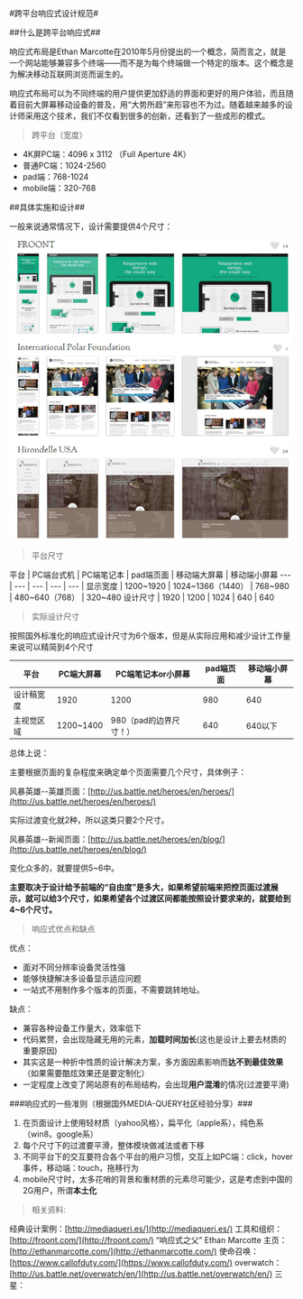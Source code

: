 #跨平台响应式设计规范#

##什么是跨平台响应式##

响应式布局是Ethan Marcotte在2010年5月份提出的一个概念，简而言之，就是一个网站能够兼容多个终端——而不是为每个终端做一个特定的版本。这个概念是为解决移动互联网浏览而诞生的。


响应式布局可以为不同终端的用户提供更加舒适的界面和更好的用户体验，而且随着目前大屏幕移动设备的普及，用“大势所趋”来形容也不为过。随着越来越多的设计师采用这个技术，我们不仅看到很多的创新，还看到了一些成形的模式。

> 跨平台（宽度）

- 4K屏PC端：4096 x 3112 （Full Aperture 4K）
- 普通PC端：1024-2560
- pad端：768-1024
- mobile端：320-768

##具体实施和设计##

一般来说通常情况下，设计需要提供4个尺寸：

![](https://raw.githubusercontent.com/jv-fe/jv-fe.github.com/master/JV/JVC/media-query-standard/media-query.jpg)

> 平台尺寸



平台 | PC端台式机 | PC端笔记本 | pad端页面 | 移动端大屏幕 | 移动端小屏幕
--- | --- | --- | --- | --- |
显示宽度 | 1200~1920 | 1024~1366（1440） | 768~980 | 480~640（768） | 320~480
设计尺寸 | 1920 | 1200 | 1024 | 640 | 640

> 实际设计尺寸

按照国外标准化的响应式设计尺寸为6个版本，但是从实际应用和减少设计工作量来说可以精简到4个尺寸

平台 | PC端大屏幕 | PC端笔记本or小屏幕 | pad端页面  | 移动端小屏幕
--- | --- | --- | --- | ---
设计稿宽度 | 1920 | 1200 | 980 | 640
主视觉区域 | 1200~1400 | 980（pad的边界尺寸！） | 640 | 640以下

总体上说：

主要根据页面的复杂程度来确定单个页面需要几个尺寸，具体例子：

风暴英雄--英雄页面：[http://us.battle.net/heroes/en/heroes/](http://us.battle.net/heroes/en/heroes/)

实际过渡变化就2种，所以这类只要2个尺寸。

风暴英雄--新闻页面：[http://us.battle.net/heroes/en/blog/](http://us.battle.net/heroes/en/blog/)

变化众多的，就要提供5~6中。


**主要取决于设计给予前端的“自由度”是多大，如果希望前端来把控页面过渡展示，就可以给3个尺寸，如果希望各个过渡区间都能按照设计要求来的，就要给到4~6个尺寸。**


> 响应式优点和缺点

优点：
- 面对不同分辨率设备灵活性强
- 能够快捷解决多设备显示适应问题
- 一站式不用制作多个版本的页面，不需要跳转地址。

缺点：
- 兼容各种设备工作量大，效率低下
- 代码累赘，会出现隐藏无用的元素，**加载时间加长**(这也是设计上要去材质的重要原因)
- 其实这是一种折中性质的设计解决方案，多方面因素影响而**达不到最佳效果**（如果需要酷炫效果还是要定制化）
- 一定程度上改变了网站原有的布局结构，会出现**用户混淆**的情况(过渡要平滑)


###响应式的一些准则（根据国外MEDIA-QUERY社区经验分享）###

1. 在页面设计上使用轻材质（yahoo风格），扁平化（apple系），纯色系（win8，google系）
2. 每个尺寸下的过渡要平滑，整体模块做减法或者下移
3. 不同平台下的交互要符合各个平台的用户习惯，交互上如PC端：click，hover事件，移动端：touch，拖移行为
4. mobile尺寸时，太多花哨的背景和重材质的元素尽可能少，这是考虑到中国的2G用户，所谓**本土化**



> 相关资料:

经典设计案例：[http://mediaqueri.es/](http://mediaqueri.es/)
工具和组织：[http://froont.com/](http://froont.com/)
“响应式之父” Ethan Marcotte 主页：[http://ethanmarcotte.com/](http://ethanmarcotte.com/)
使命召唤：[https://www.callofduty.com/](https://www.callofduty.com/)
overwatch：[http://us.battle.net/overwatch/en/](http://us.battle.net/overwatch/en/)
三星：